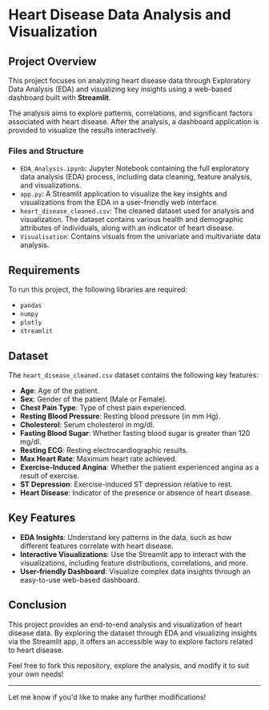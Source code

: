 # Heart Disease Data Analysis and Visualization

## Project Overview

This project focuses on analyzing heart disease data through Exploratory Data Analysis (EDA) and visualizing key insights using a web-based dashboard built with **Streamlit**.

The analysis aims to explore patterns, correlations, and significant factors associated with heart disease. After the analysis, a dashboard application is provided to visualize the results interactively.

### Files and Structure

- `EDA_Analysis.ipynb`: Jupyter Notebook containing the full exploratory data analysis (EDA) process, including data cleaning, feature analysis, and visualizations.
- `app.py`: A Streamlit application to visualize the key insights and visualizations from the EDA in a user-friendly web interface.
- `heart_disease_cleaned.csv`: The cleaned dataset used for analysis and visualization. The dataset contains various health and demographic attributes of individuals, along with an indicator of heart disease.
- `Visualisation`: Contains visuals from the univariate and multivariate data analysis.

## Requirements

To run this project, the following libraries are required:

- `pandas`
- `numpy`
- `plotly`
- `streamlit`

## Dataset

The `heart_disease_cleaned.csv` dataset contains the following key features:

- **Age**: Age of the patient.
- **Sex**: Gender of the patient (Male or Female).
- **Chest Pain Type**: Type of chest pain experienced.
- **Resting Blood Pressure**: Resting blood pressure (in mm Hg).
- **Cholesterol**: Serum cholesterol in mg/dl.
- **Fasting Blood Sugar**: Whether fasting blood sugar is greater than 120 mg/dl.
- **Resting ECG**: Resting electrocardiographic results.
- **Max Heart Rate**: Maximum heart rate achieved.
- **Exercise-Induced Angina**: Whether the patient experienced angina as a result of exercise.
- **ST Depression**: Exercise-induced ST depression relative to rest.
- **Heart Disease**: Indicator of the presence or absence of heart disease.

## Key Features

- **EDA Insights**: Understand key patterns in the data, such as how different features correlate with heart disease.
- **Interactive Visualizations**: Use the Streamlit app to interact with the visualizations, including feature distributions, correlations, and more.
- **User-friendly Dashboard**: Visualize complex data insights through an easy-to-use web-based dashboard.

## Conclusion

This project provides an end-to-end analysis and visualization of heart disease data. By exploring the dataset through EDA and visualizing insights via the Streamlit app, it offers an accessible way to explore factors related to heart disease.

Feel free to fork this repository, explore the analysis, and modify it to suit your own needs!

---

Let me know if you'd like to make any further modifications!
